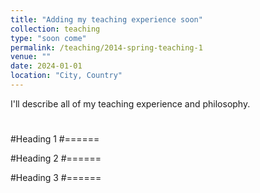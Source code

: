```yaml
---
title: "Adding my teaching experience soon"
collection: teaching
type: "soon come"
permalink: /teaching/2014-spring-teaching-1
venue: ""
date: 2024-01-01
location: "City, Country"
---
```


I'll describe all of my teaching experience and philosophy.
#
#Heading 1
#======

#Heading 2
#======

#Heading 3
#======
